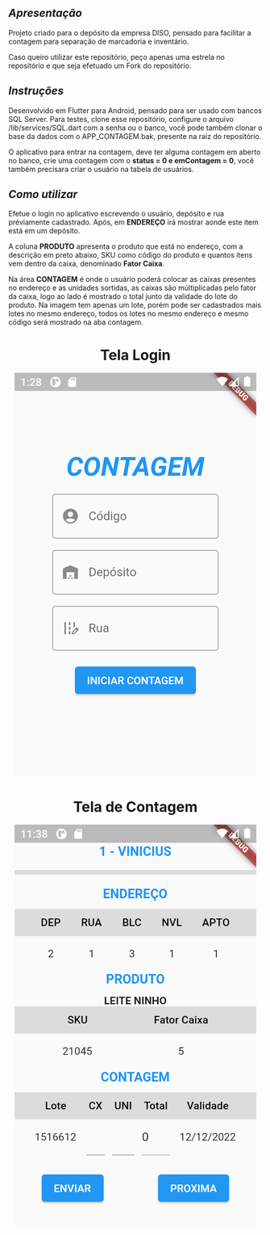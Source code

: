 <i><h2>Apresentação</h2></i>
Projeto criado para o depósito da empresa DISO, pensado para facilitar a contagem para separação de marcadoria e
inventário.

Caso queiro utilizar este repositório, peço apenas uma estrela no repositório e que seja efetuado um Fork do
repositório.

<i><h2>Instruções</h2></i>
<p align="left">
Desenvolvido em Flutter para Android, pensado para ser usado com bancos SQL Server.
Para testes, clone esse repositório, configure o arquivo /lib/services/SQL.dart com a senha ou o banco,
você pode também clonar o base da dados com o APP_CONTAGEM.bak, presente na raiz do repositório.

O aplicativo para entrar na contagem, deve ter alguma contagem em aberto no banco,
crie uma contagem com o <b>status = 0 e emContagem = 0</b>, você também precisara
criar o usuário na tabela de usuários.
</p>
<i>
<h2>Como utilizar</h2></i>
Efetue o login no aplicativo escrevendo o usuário, depósito e rua préviamente cadastrado.
Após, em <B>ENDEREÇO</B> irá mostrar aonde este item está em um depósito.

A coluna <b>PRODUTO</b> apresenta o produto que está no endereço, com a descrição em preto abaixo,
SKU como código do produto e quantos itens vem dentro da caixa, denominado <b>Fator Caixa</b>.

Na área <b>CONTAGEM</b> é onde o usuário poderá colocar as caixas presentes no endereço e as unidades sortidas,
as caixas são múltiplicadas pelo fator da caixa, logo ao lado é mostrado o total junto da validade
do lote do produto. Na imagem tem apenas um lote, porém pode ser cadastrados mais lotes no mesmo endereço, todos
os lotes no mesmo endereço e mesmo código será mostrado na aba contagem.

<h1 align="center">Tela Login</h1>
<p align="center">
  <img src="https://github.com/ian3107/contagem_dep_app/blob/master/images/Login.png?raw=true">
</p>

<h1 align="center">Tela de Contagem</h1>
<p align="center">
  <img src="https://github.com/ian3107/contagem_dep_app/blob/master/images/Contagem.png?raw=true">
</p>

